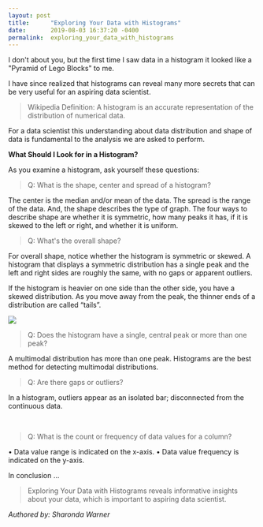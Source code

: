 ```yaml
---
layout: post
title:      "Exploring Your Data with Histograms"
date:       2019-08-03 16:37:20 -0400
permalink:  exploring_your_data_with_histograms
---
```



I don't about you, but the first time I saw data in a histogram it looked like a 
"Pyramid of Lego Blocks" to me.

I have since realized that histograms can reveal many more secrets that can be very useful for an aspiring data scientist.


> Wikipedia Definition:
> A histogram is an accurate representation of the distribution of numerical data.

For a data scientist this understanding about data distribution and shape of data is fundamental to the analysis we are asked to perform.

**What Should I Look for in a Histogram?**

As you examine a histogram, ask yourself these questions:

> Q: What is the shape, center and spread of a histogram?

The center is the median and/or mean of the data. The spread is the range of the data. And, the shape describes the type of graph. The four ways to describe shape 	are whether it is symmetric, how many peaks it has, if it is skewed to the left or right, and whether it is uniform.


> Q: What's the overall shape?

For overall shape, notice whether the histogram is symmetric or skewed. A histogram that displays a symmetric distribution has a single peak and the left and right sides are roughly the same, with no gaps or apparent outliers.

If the histogram is heavier on one side than the other side, you have a skewed distribution. As you move away from the peak, the thinner ends of a distribution are called “tails”.


![](https://user-images.githubusercontent.com/49958324/80517925-6a77a580-894b-11ea-9131-b12b87d7576d.png)

		  	 
	 
> Q: Does the histogram have a single, central peak or more than one peak?

A multimodal distribution has more than one peak. Histograms are the best method for detecting multimodal distributions.

 
> Q: Are there gaps or outliers?

In a histogram, outliers appear as an isolated bar;  disconnected from the continuous data.
		
  
> Q: What is the count or frequency of data values for a column?


•	Data value range is indicated on the x-axis. 
•	Data value frequency is indicated on the y-axis.


In conclusion ...

> Exploring Your Data with Histograms reveals informative insights about your data, which is important to aspiring data scientist.

*Authored by: Sharonda Warner*

